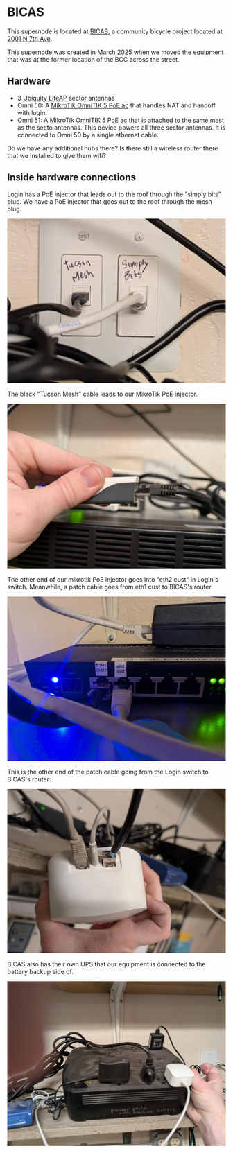 # BICAS 

This supernode is located at [BICAS](https://bicas.org/), a community bicycle project located at [2001 N 7th Ave](https://maps.app.goo.gl/uK3XnBHGnFK33Zqw9).

This supernode was created in March 2025 when we moved the equipment that was at the former location of the BCC across the street.

## Hardware

- 3 [Ubiquity LiteAP](../../hardware/liteap.md) sector antennas
- Omni 50: A [MikroTik OmniTIK 5 PoE ac](../../hardware/omnitik.md) that handles NAT and handoff with login.
- Omni 51: A [MikroTik OmniTIK 5 PoE ac](../../hardware/omnitik.md) that is attached to the same mast as the secto antennas. This device powers all three sector antennas. It is connected to Omni 50 by a single ethernet cable.

Do we have any additional hubs there? Is there still a wireless router there that we installed to give them wifi?

## Inside hardware connections

Login has a PoE injector that leads out to the roof through the "simply bits"  plug. We have a PoE injector that goes out to the roof through the mesh plug.

![Ports connect PoE injectors to roof](img/bicas_supernode_ports_poe_to_roof.jpg)

The black "Tucson Mesh" cable leads to our MikroTik PoE injector.

![Mikrotik PoE injector](img/bicas_supernode_microtik_poe_injector.jpg)

The other end of our mikrotik PoE injector goes into "eth2 cust" in Login's switch. Meanwhile, a patch cable goes from eth1 cust to BICAS's router.

![Login switch](img/bicas_supernode_login_switch.jpg)

This is the other end of the patch cable going from the Login switch to BICAS's router:

![BICAS router](img/bicas_supernode_bicas_router.jpg)

BICAS also has their own UPS that our equipment is connected to the battery backup side of.

![BICAS UPS](img/bicas_supernode_ups.jpg)

